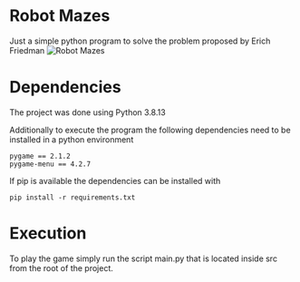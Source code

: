 # Robot Mazes

Just a simple python program to solve the problem proposed by Erich Friedman
![Robot Mazes](https://erich-friedman.github.io/puzzle/robot/)

# Dependencies
The project was done using Python 3.8.13

Additionally to execute the program the following dependencies need to be installed in a python environment
```
pygame == 2.1.2
pygame-menu == 4.2.7
```
If pip is available the dependencies can be installed with
```
pip install -r requirements.txt
```

# Execution
To play the game simply run the script main.py that is located inside src from the root of the project.
